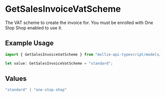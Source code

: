 # GetSalesInvoiceVatScheme

The VAT scheme to create the invoice for. You must be enrolled with One Stop Shop enabled to use it.

## Example Usage

```typescript
import { GetSalesInvoiceVatScheme } from "mollie-api-typescript/models/operations";

let value: GetSalesInvoiceVatScheme = "standard";
```

## Values

```typescript
"standard" | "one-stop-shop"
```